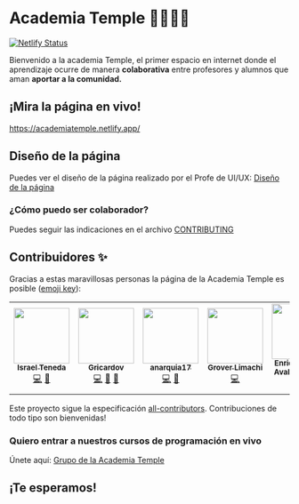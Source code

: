 # Academia Temple 👨‍🏫👩‍🏫

[![Netlify Status](https://api.netlify.com/api/v1/badges/15685988-a20d-41b2-a61d-d927d3a616b5/deploy-status)](https://app.netlify.com/sites/academiatemple/deploys)

Bienvenido a la academia Temple, el primer espacio en internet donde el aprendizaje ocurre de manera **colaborativa** entre profesores y alumnos que aman **aportar a la comunidad.**

## ¡Mira la página en vivo!

https://academiatemple.netlify.app/

## Diseño de la página

Puedes ver el diseño de la página realizado por el Profe de UI/UX: [Diseño de la página](https://www.figma.com/file/KnjnTglY03uWmKg3gFhQMM/Academia_Temple?node-id=0%3A1)

### ¿Cómo puedo ser colaborador?

Puedes seguir las indicaciones en el archivo [CONTRIBUTING](CONTRIBUTING.md)

## Contribuidores ✨

Gracias a estas maravillosas personas la página de la Academia Temple es posible ([emoji key](https://allcontributors.org/docs/en/emoji-key)):

<!-- ALL-CONTRIBUTORS-LIST:START - Do not remove or modify this section -->
<!-- prettier-ignore-start -->
<!-- markdownlint-disable -->
<table>
  <tr>
    <td align="center"><a href="https://github.com/israteneda"><img src="https://avatars2.githubusercontent.com/u/20668624?v=4?s=100" width="100px;" alt=""/><br /><sub><b>Israel Teneda</b></sub></a><br /><a href="https://github.com/AcademiaTemple/website/commits?author=israteneda" title="Code">💻</a> <a href="#maintenance-israteneda" title="Maintenance">🚧</a></td>
    <td align="center"><a href="https://github.com/Gricardov"><img src="https://avatars2.githubusercontent.com/u/20552678?v=4?s=100" width="100px;" alt=""/><br /><sub><b>Gricardov</b></sub></a><br /><a href="https://github.com/AcademiaTemple/website/commits?author=Gricardov" title="Code">💻</a> <a href="#maintenance-Gricardov" title="Maintenance">🚧</a> <a href="#ideas-Gricardov" title="Ideas, Planning, & Feedback">🤔</a></td>
    <td align="center"><a href="https://github.com/anarquia17"><img src="https://avatars3.githubusercontent.com/u/35509562?v=4?s=100" width="100px;" alt=""/><br /><sub><b>anarquia17</b></sub></a><br /><a href="https://github.com/AcademiaTemple/website/commits?author=anarquia17" title="Code">💻</a> <a href="#ideas-anarquia17" title="Ideas, Planning, & Feedback">🤔</a></td>
    <td align="center"><a href="https://github.com/Grover101"><img src="https://avatars3.githubusercontent.com/u/52429739?v=4?s=100" width="100px;" alt=""/><br /><sub><b>Grover Limachi</b></sub></a><br /><a href="https://github.com/AcademiaTemple/website/commits?author=Grover101" title="Code">💻</a></td>
    <td align="center"><a href="https://github.com/edavot"><img src="https://avatars0.githubusercontent.com/u/7560812?v=4?s=100" width="100px;" alt=""/><br /><sub><b>Enrique David Avalos Ortega</b></sub></a><br /><a href="https://github.com/AcademiaTemple/website/commits?author=edavot" title="Code">💻</a></td>
    <td align="center"><a href="https://github.com/Babel78"><img src="https://avatars1.githubusercontent.com/u/29358791?v=4?s=100" width="100px;" alt=""/><br /><sub><b>Axel Campos Salazar</b></sub></a><br /><a href="https://github.com/AcademiaTemple/website/commits?author=Babel78" title="Code">💻</a></td>
    <td align="center"><a href="https://github.com/GerardoQ-prog"><img src="https://avatars1.githubusercontent.com/u/56100630?v=4?s=100" width="100px;" alt=""/><br /><sub><b>Gerardo Quispe Chavez</b></sub></a><br /><a href="https://github.com/AcademiaTemple/website/commits?author=GerardoQ-prog" title="Code">💻</a></td>
  </tr>
</table>

<!-- markdownlint-restore -->
<!-- prettier-ignore-end -->

<!-- ALL-CONTRIBUTORS-LIST:END -->

Este proyecto sigue la especificación [all-contributors](https://github.com/all-contributors/all-contributors). Contribuciones de todo tipo son bienvenidas!

### Quiero entrar a nuestros cursos de programación en vivo

Únete aquí: [Grupo de la Academia Temple](https://www.facebook.com/groups/academiatemple)

## ¡Te esperamos!